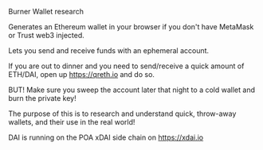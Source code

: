Burner Wallet research

Generates an Ethereum wallet in your browser if you don't have MetaMask or Trust web3 injected.

Lets you send and receive funds with an ephemeral account. 

If you are out to dinner and you need to send/receive a quick amount of ETH/DAI, open up https://qreth.io and do so. 

BUT! Make sure you sweep the account later that night to a cold wallet and burn the private key!

The purpose of this is to research and understand quick, throw-away wallets, and their use in the real world!

DAI is running on the POA xDAI side chain on https://xdai.io
